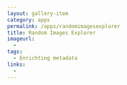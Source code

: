 ```yaml
---
layout: gallery-item
category: apps
permalink: /apps/randomimagesexplorer
title: Random Images Explorer
imageurl:
  - 
tags:
  - Enrichting metadata
links:
  - 
---
```




